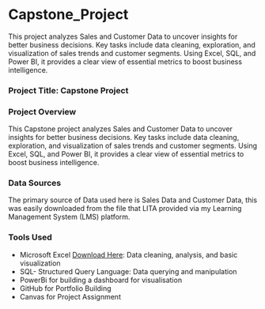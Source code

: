 # Capstone_Project
This project analyzes Sales and Customer Data to uncover insights for better business decisions. Key tasks include data cleaning, exploration, and visualization of sales trends and customer segments. Using Excel, SQL, and Power BI, it provides a clear view of essential metrics to boost business intelligence.

### Project Title: Capstone Project 
### Project Overview
 This Capstone project analyzes Sales and Customer Data to uncover insights for better business decisions. Key tasks include data cleaning, exploration, and visualization of sales trends and customer segments. Using Excel, SQL, and Power BI, it provides a clear view of essential metrics to boost business intelligence.

 ### Data Sources
 The primary source of Data used here is Sales Data and Customer Data, this was easily downloaded from the file that LITA provided via my Learning Management System (LMS) platform.

 ### Tools Used
 - Microsoft Excel [Download Here](https://www.microsoft.com): Data cleaning, analysis, and basic visualization
 - SQL- Structured Query Language: Data querying and manipulation
 - PowerBi for building a dashboard for visualisation
 - GitHub for Portfolio Building
 - Canvas for Project Assignment
